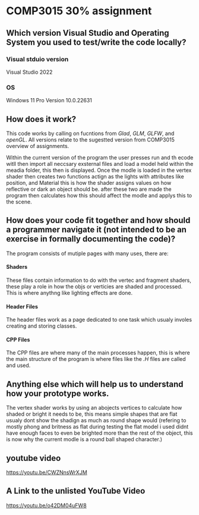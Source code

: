 # COMP3015 30% assignment

## Which version Visual Studio and Operating System you used to test/write the code locally? 

### Visual stduio version

Visual Studio 2022

### OS 

Windows 11 Pro
Version 10.0.22631 


## How does it work? 

This code works by calling on fucntions from *Glad*, *GLM*, *GLFW*, and *openGL*.
All versions relate to the sugestted version from COMP3015 overview of assignments. 

Within the current version of the program the user presses run and th ecode witll then import all neccsary exsternal files and load a model held within the meadia folder, this then is displayed. Once the modle is loaded in the vertex shader then creates two functions actign as the lights with attributes like position, and Material this is how the shader assigns values on how reflective or dark an object should be.
after these two are made the program then calculates how this should affect the modle and applys this to the scene.

## How does your code fit together and how should a programmer navigate it (not intended to be an exercise in formally documenting the code)? 

The program consists of mutiple pages with many uses, there are:

#### Shaders
These files contain information to do with the vertec and fragment shaders, these play a role in how the objs or verticies are shaded and processed.
This is where anythng like lighting effects are done.

#### Header Files
The header files work as a page dedicated to one task which usualy involes creating and storing classes.

#### CPP Files
The CPP files are where many of the main processes happen, this is where the main structure of the program is where files like the *.H* files are called and used.


## Anything else which will help us to understand how your prototype works. 

The vertex shader works by using an abojects vertices to calculate how shaded or bright it needs to be, this means simple shapes that are flat usualy dont show the shadign as much as round shape would (refering to mostly phong and britness as flat during testing the flat model i used didnt have enough faces to even be brighted more than the rest of the object, this is now why the current modle is a round ball shaped character.)

## youtube video
https://youtu.be/CWZNnsWrXJM




## A Link to the unlisted YouTube Video 

https://youtu.be/o42DM04uFW8

